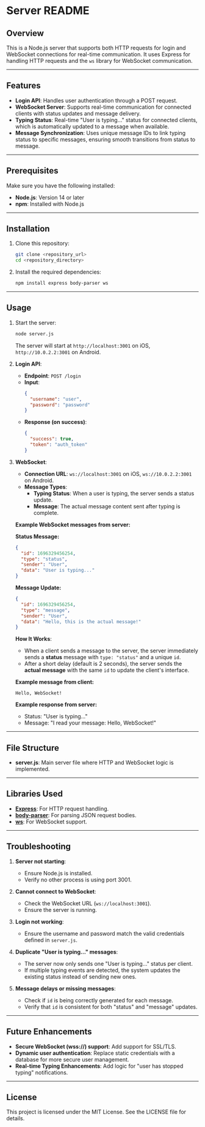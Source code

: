 # Server README

## Overview
This is a Node.js server that supports both HTTP requests for login and WebSocket connections for real-time communication. It uses Express for handling HTTP requests and the `ws` library for WebSocket communication.

---

## Features
- **Login API**: Handles user authentication through a POST request.
- **WebSocket Server**: Supports real-time communication for connected clients with status updates and message delivery.
- **Typing Status**: Real-time "User is typing..." status for connected clients, which is automatically updated to a message when available.
- **Message Synchronization**: Uses unique message IDs to link typing status to specific messages, ensuring smooth transitions from status to message.

---

## Prerequisites
Make sure you have the following installed:

- **Node.js**: Version 14 or later
- **npm**: Installed with Node.js

---

## Installation

1. Clone this repository:

   ```bash
   git clone <repository_url>
   cd <repository_directory>
   ```

2. Install the required dependencies:

   ```bash
   npm install express body-parser ws
   ```

---

## Usage

1. Start the server:

   ```bash
   node server.js
   ```

   The server will start at `http://localhost:3001` on iOS, `http://10.0.2.2:3001` on Android.

2. **Login API**:
   - **Endpoint**: `POST /login`
   - **Input**:
     ```json
     {
       "username": "user",
       "password": "password"
     }
     ```
   - **Response (on success)**:
     ```json
     {
       "success": true,
       "token": "auth_token"
     }
     ```

3. **WebSocket**:
   - **Connection URL**: `ws://localhost:3001` on iOS, `ws://10.0.2.2:3001` on Android.
   - **Message Types**:  
     - **Typing Status**: When a user is typing, the server sends a status update.
     - **Message**: The actual message content sent after typing is complete.
   
   **Example WebSocket messages from server:**
   
   **Status Message:**
   ```json
   {
     "id": 1696329456254,
     "type": "status",
     "sender": "User",
     "data": "User is typing..."
   }
   ```
   
   **Message Update:**
   ```json
   {
     "id": 1696329456254,
     "type": "message",
     "sender": "User",
     "data": "Hello, this is the actual message!"
   }
   ```

   **How It Works**:
   - When a client sends a message to the server, the server immediately sends a **status** message with `type: "status"` and a unique `id`.
   - After a short delay (default is 2 seconds), the server sends the **actual message** with the same `id` to update the client's interface.
   
   **Example message from client:**
   ```
   Hello, WebSocket!
   ```
   
   **Example response from server:**
   - Status: "User is typing..."
   - Message: "I read your message: Hello, WebSocket!"

---

## File Structure
- **server.js**: Main server file where HTTP and WebSocket logic is implemented.

---

## Libraries Used
- [**Express**](https://expressjs.com/): For HTTP request handling.
- [**body-parser**](https://www.npmjs.com/package/body-parser): For parsing JSON request bodies.
- [**ws**](https://www.npmjs.com/package/ws): For WebSocket support.

---

## Troubleshooting

1. **Server not starting**:
   - Ensure Node.js is installed.
   - Verify no other process is using port 3001.

2. **Cannot connect to WebSocket**:
   - Check the WebSocket URL (`ws://localhost:3001`).
   - Ensure the server is running.

3. **Login not working**:
   - Ensure the username and password match the valid credentials defined in `server.js`.

4. **Duplicate "User is typing..." messages**:
   - The server now only sends one "User is typing..." status per client.
   - If multiple typing events are detected, the system updates the existing status instead of sending new ones.

5. **Message delays or missing messages**:
   - Check if `id` is being correctly generated for each message.
   - Verify that `id` is consistent for both "status" and "message" updates.

---

## Future Enhancements
- **Secure WebSocket (wss://) support**: Add support for SSL/TLS.
- **Dynamic user authentication**: Replace static credentials with a database for more secure user management.
- **Real-time Typing Enhancements**: Add logic for "user has stopped typing" notifications.

---

## License
This project is licensed under the MIT License. See the LICENSE file for details.

